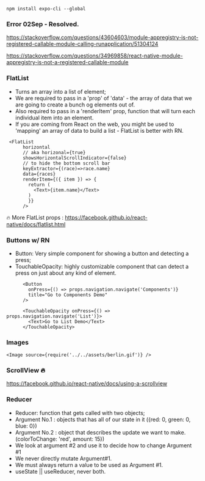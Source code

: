 ```
npm install expo-cli --global
```

### Error 02Sep - Resolved.
https://stackoverflow.com/questions/43604603/module-appregistry-is-not-registered-callable-module-calling-runapplication/51304124

https://stackoverflow.com/questions/34969858/react-native-module-appregistry-is-not-a-registered-callable-module

### FlatList
- Turns an array into a list of element;
- We are required to pass in a 'prop' of 'data' - the array of data that we are going to create a bunch og elements out of.
- Also required to pass in a 'renderItem' prop, function that will turn each individual item into an element.
- If you are coming from React on the web, you might be used to 'mapping' an array of data to build a list - FlatList is better with RN.

```
 <FlatList
      horizontal
      // aka horizonal={true}
      showsHorizontalScrollIndicator={false}
      // to hide the bottom scroll bar
      keyExtractor={(race)=>race.name}
      data={races}
      renderItem={({ item }) => {
        return (    
          <Text>{item.name}</Text>
        )
        }}
      />
```

🔥 More FlatList props :
https://facebook.github.io/react-native/docs/flatlist.html

### Buttons w/ RN
- Button: Very simple component for showing a button and detecting a press;
- TouchableOpacity: highly customizable component that can detect a press on just about any kind of element.

```
      <Button
        onPress={() => props.navigation.navigate('Components')}
        title="Go to Components Demo"
      />
```

```
      <TouchableOpacity onPress={() => props.navigation.navigate('List')}>
        <Text>Go to List Demo</Text>
      </TouchableOpacity>
```

### Images

```
<Image source={require('../../assets/berlin.gif')} />
```
### ScrollView 🔥

https://facebook.github.io/react-native/docs/using-a-scrollview

### Reducer

- Reducer: function that gets called with two objects;
- Argument No.1 : objects that has all of our state in it
  ({red: 0, green: 0, blue: 0})
- Argument No.2 : object that describes the update we want to make.
  (colorToChange: 'red', amount: 15})
- We look at argument #2 and use it to decide how to change Argument #1
- We never directly mutate Argument#1.
- We must always return a value to be used as Argument #1.
- useState || useReducer, never both.
